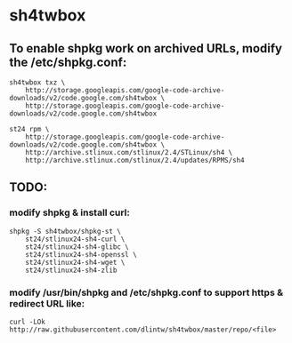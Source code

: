 # sh4twbox

## To enable shpkg work on archived URLs, modify the /etc/shpkg.conf:

    sh4twbox txz \
        http://storage.googleapis.com/google-code-archive-downloads/v2/code.google.com/sh4twbox \
        http://storage.googleapis.com/google-code-archive-downloads/v2/code.google.com/sh4twbox

    st24 rpm \
        http://storage.googleapis.com/google-code-archive-downloads/v2/code.google.com/sh4twbox \
        http://archive.stlinux.com/stlinux/2.4/STLinux/sh4 \
        http://archive.stlinux.com/stlinux/2.4/updates/RPMS/sh4


## TODO: 

### modify shpkg & install curl:

    shpkg -S sh4twbox/shpkg-st \
        st24/stlinux24-sh4-curl \
        st24/stlinux24-sh4-glibc \
        st24/stlinux24-sh4-openssl \
        st24/stlinux24-sh4-wget \
        st24/stlinux24-sh4-zlib 

### modify /usr/bin/shpkg and /etc/shpkg.conf to support https & redirect URL like:

    curl -LOk http://raw.githubusercontent.com/dlintw/sh4twbox/master/repo/<file>

